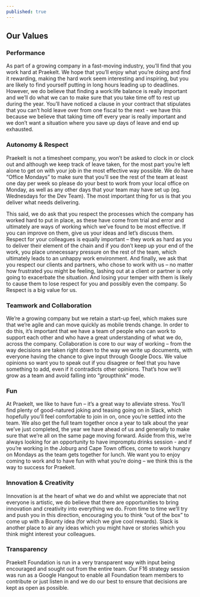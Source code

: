 ```yaml
---
published: true
---
```




## Our Values

### Performance
As part of a growing company in a fast-moving industry, you’ll find that you work hard at Praekelt. We hope that you’ll enjoy what you’re doing and find it rewarding, making the hard work seem interesting and inspiring, but you are likely to find yourself putting in long hours leading up to deadlines. However, we do believe that finding a work:life balance is really important and we’ll do what we can to make sure that you take time off to rest up during the year. You’ll have noticed a clause in your contract that stipulates that you can’t hold leave over from one fiscal to the next - we have this because we believe that taking time off every year is really important and we don’t want a situation where you save up days of leave and end up exhausted.

### Autonomy & Respect
Praekelt is not a timesheet company, you won’t be asked to clock in or clock out and although we keep track of leave taken, for the most part you’re left alone to get on with your job in the most effective way possible. We do have “Office Mondays” to make sure that you’ll see the rest of the team at least one day per week so please do your best to work from your local office on Monday, as well as any other days that your team may have set up (eg. Wednesdays for the Dev Team). The most important thing for us is that you deliver what needs delivering.
 
This said, we do ask that you respect the processes which the company has worked hard to put in place, as these have come from trial and error and ultimately are ways of working which we’ve found to be most effective. If you can improve on them, give us your ideas and let’s discuss them. Respect for your colleagues is equally important – they work as hard as you to deliver their element of the chain and if you don’t keep up your end of the work, you place unnecessary pressure on the rest of the team, which ultimately leads to an unhappy work environment. And finally, we ask that you respect our clients and partners, who chose to work with us – no matter how frustrated you might be feeling, lashing out at a client or partner is only going to exacerbate the situation. And losing your temper with them is likely to cause them to lose respect for you and possibly even the company. So Respect is a big value for us.

### Teamwork and Collaboration
We’re a growing company but we retain a start-up feel, which makes sure that we’re agile and can move quickly as mobile trends change. In order to do this, it’s important that we have a team of people who can work to support each other and who have a great understanding of what we do, across the company. Collaboration is core to our way of working – from the way decisions are taken right down to the way we write up documents, with everyone having the chance to give input through Google Docs.  We value opinions so want you to speak out if you disagree or feel that you have something to add, even if it contradicts other opinions. That’s how we’ll grow as a team and avoid falling into “groupthink” mode. 

### Fun
At Praekelt, we like to have fun – it’s a great way to alleviate stress. You’ll find plenty of good-natured joking and teasing going on in Slack, which hopefully you’ll feel comfortable to join in on, once you’re settled into the team. We also get the full team together once a year to talk about the year we’ve just completed, the year we have ahead of us and generally to make sure that we’re all on the same page moving forward. Aside from this, we’re always looking for an opportunity to have impromptu drinks session - and if you’re working in the Joburg and Cape Town offices, come to work hungry on Mondays as the team gets together for lunch. We want you to enjoy coming to work and to have fun with what you’re doing – we think this is the way to success for Praekelt.

### Innovation & Creativity
Innovation is at the heart of what we do and whilst we appreciate that not everyone is artistic, we do believe that there are opportunities to bring innovation and creativity into everything we do. From time to time we’ll try and push you in this direction, encouraging you to think “out of the box” to come up with a Bounty idea (for which we give cool rewards). Slack is another place to air any ideas which you might have or stories which you think might interest your colleagues.

### Transparency
Praekelt Foundation is run in a very transparent way with input being encouraged and sought out from the entire team. Our F16 strategy session was run as a Google Hangout to enable all Foundation team members to contribute or just listen in and we do our best to ensure that decisions are kept as open as possible.
